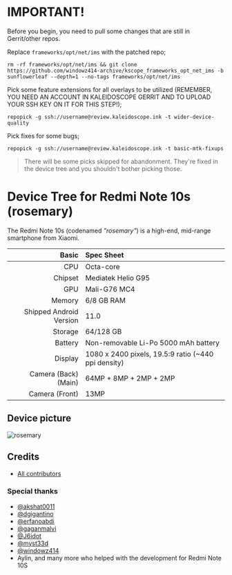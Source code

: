 # IMPORTANT!

Before you begin, you need to pull some changes that are still in Gerrit/other repos.

Replace `frameworks/opt/net/ims` with the patched repo;
```
rm -rf frameworks/opt/net/ims && git clone https://github.com/windowz414-archive/kscope_frameworks_opt_net_ims -b sunflowerleaf --depth=1 --no-tags frameworks/opt/net/ims
```

Pick some feature extensions for all overlays to be utilized (REMEMBER, YOU NEED AN ACCOUNT IN KALEIDOSCOPE GERRIT AND TO UPLOAD YOUR SSH KEY ON IT FOR THIS STEP!);
```
repopick -g ssh://username@review.kaleidoscope.ink -t wider-device-quality
```

Pick fixes for some bugs;
```
repopick -g ssh://username@review.kaleidoscope.ink -t basic-mtk-fixups
```
> There will be some picks skipped for abandonment. They're fixed in the device tree and you shouldn't bother picking those.

# Device Tree for Redmi Note 10s (rosemary)

The Redmi Note 10s (codenamed _"rosemary"_) is a high-end, mid-range smartphone from Xiaomi.


| Basic                   | Spec Sheet                                                                                                                     |
| -----------------------:|:------------------------------------------------------------------------------------------------------------------------------ |
| CPU                     | Octa-core                                                                                                                      |
| Chipset                 | Mediatek Helio G95                                                                                                            |
| GPU                     | Mali-G76 MC4                                                                                                                   |
| Memory                  | 6/8 GB RAM                                                                                                                     |
| Shipped Android Version | 11.0                                                                                                                           |
| Storage                 | 64/128 GB                                                                                                              |
| Battery                 | Non-removable Li-Po 5000 mAh battery                                                                                           |
| Display                 | 1080 x 2400 pixels, 19.5:9 ratio (~440 ppi density)                                                                            |
| Camera (Back)(Main)     | 64MP + 8MP + 2MP + 2MP                                                                                |
| Camera (Front)          | 13MP                                                                                                     |

## Device picture
![rosemary](https://i01.appmifile.com/webfile/globalimg/Anna/rn10s_Blue.png)

## Credits

* [All contributors](https://github.com/windowz414/android_device_redmi_rosemary/graphs/contributors)

### Special thanks

* [@akshat0011](https://github.com/akshat0011)
* [@dgigantino](https://github.com/dgigantino)
* [@erfanoabdi](https://github.com/erfanoabdi)
* [@gaganmalvi](https://github.com/gaganmalvi)
* [@J6idot](https://github.com/J6idot)
* [@myst33d](https://github.com/notmyst33d)
* [@windowz414](https://github.com/windowz414)
* Aylin, and many more who helped with the development for Redmi Note 10S
